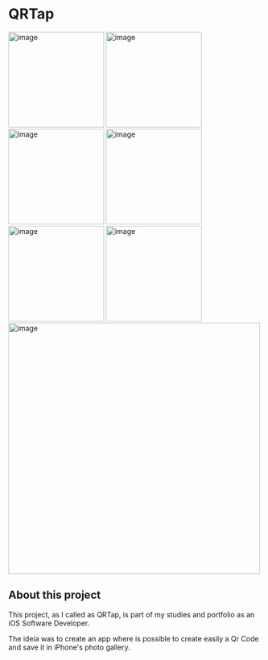 # QRTap

<div>
<img width="190" alt="image" src="https://user-images.githubusercontent.com/61297641/222841034-2b81c002-0ca0-497e-a197-c012b71457b5.png">
<img width="190" alt="image" src="https://user-images.githubusercontent.com/61297641/222842031-fa69a98c-2ce1-446c-a314-ddb1820c2c17.png">
<img width="190" alt="image" src="https://user-images.githubusercontent.com/61297641/222842318-b3addd98-9f18-409e-984d-86e86a736cf7.png">
<img width="190" alt="image" src="https://user-images.githubusercontent.com/61297641/222842573-f143f238-5053-47ec-9a16-857a2f9af49e.png">
<img width="190" alt="image" src="https://user-images.githubusercontent.com/61297641/222842652-bed435f7-e672-453f-bbe6-0d272a6cd69b.png">
<img width="190" alt="image" src="https://user-images.githubusercontent.com/61297641/222843263-d7d835e6-b455-4497-812e-9eb330676a2e.png">
<a href="https://youtu.be/umlxBY4njIw" target="_blank"><img width="500" alt="image" src="https://user-images.githubusercontent.com/61297641/222874759-503b9d1b-2302-41b0-831e-87d15187f006.png"></a>
</div>

## About this project

This project, as I called as QRTap, is part of my studies and portfolio as an iOS Software Developer.

The ideia was to create an app where is possible to create easily a Qr Code and save it in iPhone's photo gallery.




